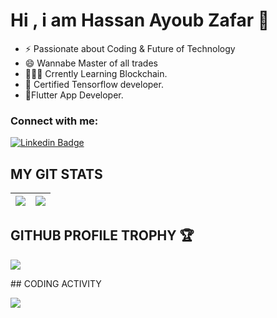 <!--
**hassan-zafar/hassan-zafar** is a ✨ _special_ ✨ repository because its `README.md` (this file) appears on your GitHub profile.

Here are some ideas to get you started:

- 🔭 I’m currently working on ...
- 🌱 I’m currently learning ...
- 👯 I’m looking to collaborate on ...
- 🤔 I’m looking for help with ...
- 💬 Ask me about ...
- 📫 How to reach me: ...
- 😄 Pronouns: ...
- ⚡ Fun fact: ...
-->
# Hi , i am Hassan Ayoub Zafar 👋
- ⚡️ Passionate about Coding & Future of Technology
- 😄 Wannabe Master of all trades
- 👨🏻‍💻 Crrently Learning Blockchain.
- 🌱 Certified Tensorflow developer. 
- 🔭Flutter App Developer.

 ### Connect with me:

[![Linkedin Badge](https://img.shields.io/badge/-Hassan-blue?style=plastic-square&logo=Linkedin&logoColor=white&link=https://www.linkedin.com/in/hassan-zafar-ayoub/)](https://www.linkedin.com/in/hassan-zafar-ayoub//)

## MY GIT STATS
<img src="https://github-readme-stats.vercel.app/api?username=hassan-zafar&&show_icons=true&count_private=true&theme=radical"/>|<img src="https://github-readme-streak-stats.herokuapp.com/?user=hassan-zafar&theme=radical"/>|
|---|---|
## GITHUB PROFILE TROPHY 🏆
<p>
  <img src="https://github-profile-trophy.vercel.app/?username=am-523&margin-w=25&margin-h=25&column=7&theme=darkhub" />    
</p>
## CODING ACTIVITY
<p>
  <img src="https://github-readme-stats.vercel.app/api/wakatime?username=hassanzafar&layout=compact&theme=chartreuse-dark&hide_border=true" />
</p>
